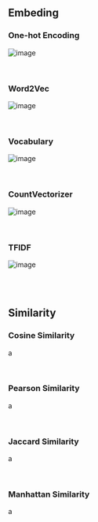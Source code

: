 
## Embeding

### One-hot Encoding

![image](https://github.com/gachonEDA/assignment/assets/31691750/e69e2ae2-e5e5-483b-b275-d4542c1b751c)


<br>

### Word2Vec

![image](https://github.com/gachonEDA/assignment/assets/31691750/d728e943-455a-4699-8bd7-ad23d0377565)


<br>

### Vocabulary

![image](https://github.com/gachonEDA/assignment/assets/31691750/b41fd6b9-5268-411d-a69f-9c2da300a8a1)


<br>

### CountVectorizer

![image](https://github.com/gachonEDA/assignment/assets/31691750/a615e15b-ee69-4081-9b02-cd7f170b8dcc)


<br>

### TFIDF

![image](https://github.com/gachonEDA/assignment/assets/31691750/d55b627a-2f39-4158-a5d2-1010a0aee0b3)


<br>
<br>

## Similarity

### Cosine Similarity

a

<br>

### Pearson Similarity

a

<br>

### Jaccard Similarity

a

<br>

### Manhattan Similarity

a

<br>

